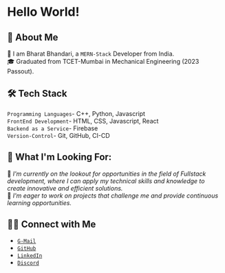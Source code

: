 # Hello World!
## 📝 About Me
👋 I am Bharat Bhandari, a `MERN-Stack` Developer from India.  
🎓 Graduated from TCET-Mumbai in Mechanical Engineering (2023 Passout).


## 🛠 Tech Stack
  `Programming Languages`- C++, Python, Javascript  
  `FrontEnd Development`- HTML, CSS, Javascript, React  
  `Backend as a Service`- Firebase   
  `Version-Control`- Git, GitHub, CI-CD  
  <!---`Backend Development`- Nodejs   -->
  <!---`Database`- MySql, MongoDB --> 
  
## 💼 What I'm Looking For:
👀 _I'm currently on the lookout for opportunities in the field of Fullstack development, where I can apply my technical skills and knowledge to create innovative and efficient solutions._  
🤝 _I'm eager to work on projects that challenge me and provide continuous learning opportunities._     

##  🤝🏻 Connect with Me  
* [`G-Mail`](mailto:bharatbhandari1024@gmail.com)   
* [`GitHub`]( https://github.com/Bharat-bhandari)   
* [`LinkedIn`](https://www.linkedin.com/in/bharat-bhandari-ba99bb19a/)   
* [`Discord`]( discordapp.com/users/bharat9614)    
